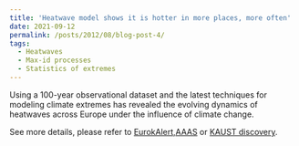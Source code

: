 ```yaml
---
title: 'Heatwave model shows it is hotter in more places, more often'
date: 2021-09-12
permalink: /posts/2012/08/blog-post-4/
tags:
  - Heatwaves
  - Max-id processes
  - Statistics of extremes
---
```


Using a 100-year observational dataset and the latest techniques for modeling climate extremes has revealed the evolving dynamics of heatwaves across Europe under the influence of climate change.

See more details, please refer to  [EurokAlert,AAAS](https://www.eurekalert.org/news-releases/928183) or [KAUST discovery](https://discovery.kaust.edu.sa/en/article/1170/heatwave-model-shows-it-is-hotter-in-more-places,-more-often).